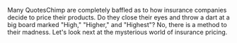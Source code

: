Many QuotesChimp are completely baffled as to how insurance companies decide to price their products. Do they close their eyes and throw a dart at a big board marked "High," "Higher," and "Highest"? No, there is a method to their madness. Let's look next at the mysterious world of insurance pricing.
